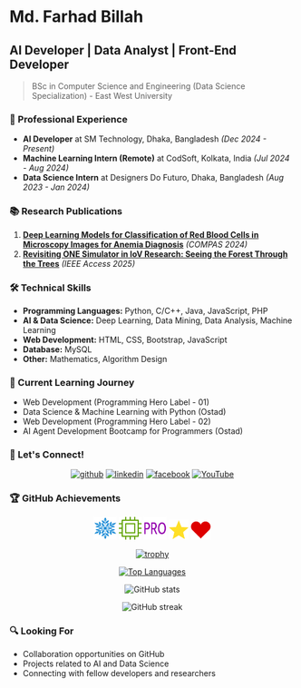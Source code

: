 # Md. Farhad Billah
## AI Developer | Data Analyst | Front-End Developer

> BSc in Computer Science and Engineering (Data Science Specialization) - East West University

### 💼 Professional Experience
- **AI Developer** at SM Technology, Dhaka, Bangladesh *(Dec 2024 - Present)*
- **Machine Learning Intern (Remote)** at CodSoft, Kolkata, India *(Jul 2024 - Aug 2024)*
- **Data Science Intern** at Designers Do Futuro, Dhaka, Bangladesh *(Aug 2023 - Jan 2024)*

### 📚 Research Publications
1. [**Deep Learning Models for Classification of Red Blood Cells in Microscopy Images for Anemia Diagnosis**](https://ieeexplore.ieee.org/document/10797203) *(COMPAS 2024)*
2. [**Revisiting ONE Simulator in IoV Research: Seeing the Forest Through the Trees**](https://ieeexplore.ieee.org/document/10929018) *(IEEE Access 2025)*

### 🛠️ Technical Skills
- **Programming Languages:** Python, C/C++, Java, JavaScript, PHP
- **AI & Data Science:** Deep Learning, Data Mining, Data Analysis, Machine Learning
- **Web Development:** HTML, CSS, Bootstrap, JavaScript
- **Database:** MySQL
- **Other:** Mathematics, Algorithm Design

### 🌱 Current Learning Journey
- Web Development (Programming Hero Label - 01)
- Data Science & Machine Learning with Python (Ostad)
- Web Development (Programming Hero Label - 02)
- AI Agent Development Bootcamp for Programmers (Ostad)

### 🤝 Let's Connect!
<div align="center">
  <a href="https://github.com/Farhad0111"><img src='https://cdn.jsdelivr.net/npm/simple-icons@3.0.1/icons/github.svg' alt='github' height='40' width='40'/></a>
  <a href="https://www.linkedin.com/in/md-farhad-19234a250/"><img src='https://cdn.jsdelivr.net/npm/simple-icons@3.0.1/icons/linkedin.svg' alt='linkedin' height='40' width='40'/></a>
  <a href="https://www.facebook.com/farhad.billah"><img src='https://cdn.jsdelivr.net/npm/simple-icons@3.0.1/icons/facebook.svg' alt='facebook' height='40' width='40'/></a>
  <a href="https://www.youtube.com/channel/UCDWMP5_3kmwx6KC5T_NjWeg"><img src='https://cdn.jsdelivr.net/npm/simple-icons@3.0.1/icons/youtube.svg' alt='YouTube' height='40' width='40'/></a>
</div>

### 🏆 GitHub Achievements
<div align="center">
  <a href='https://archiveprogram.github.com/'><img src='https://raw.githubusercontent.com/acervenky/animated-github-badges/master/assets/acbadge.gif' width='40' height='40'/></a>
  <a href='https://docs.github.com/en/developers'><img src='https://raw.githubusercontent.com/acervenky/animated-github-badges/master/assets/devbadge.gif' width='40' height='40'/></a>
  <a href='https://github.com/pricing'><img src='https://raw.githubusercontent.com/acervenky/animated-github-badges/master/assets/pro.gif' width='40' height='40'/></a>
  <a href='https://stars.github.com/'><img src='https://raw.githubusercontent.com/acervenky/animated-github-badges/master/assets/starbadge.gif' width='35' height='35'/></a>
  <a href='https://docs.github.com/en/github/supporting-the-open-source-community-with-github-sponsors'><img src='https://raw.githubusercontent.com/acervenky/animated-github-badges/master/assets/sponsorbadge.gif' width='35' height='35'/></a>
</div>

<div align="center">
  
  [![trophy](https://github-profile-trophy.vercel.app/?username=Farhad0111&theme=nord&column=7)](https://github.com/ryo-ma/github-profile-trophy)
  
  [![Top Languages](https://github-readme-stats.vercel.app/api/top-langs/?username=Farhad0111&layout=compact&theme=dark)](https://github.com/anuraghazra/github-readme-stats)
  
  ![GitHub stats](https://github-readme-stats.vercel.app/api?username=Farhad0111&show_icons=true&count_private=true&theme=radical)
  
  ![GitHub streak](https://streak-stats.demolab.com/?user=Farhad0111&theme=tokyonight)
  
</div>

### 🔍 Looking For
- Collaboration opportunities on GitHub
- Projects related to AI and Data Science
- Connecting with fellow developers and researchers
